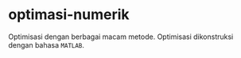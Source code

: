 # optimasi-numerik

Optimisasi dengan berbagai macam metode. Optimisasi dikonstruksi dengan bahasa `MATLAB`.
